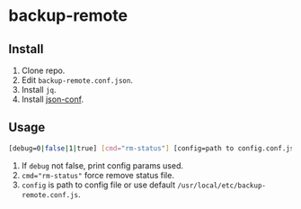 # backup-remote

## Install

1. Clone repo.
2. Edit `backup-remote.conf.json`.
3. Install `jq`.
4. Install [json-conf](https://github.com/shatfel/json-conf).

## Usage

```sh
[debug=0|false|1|true] [cmd="rm-status"] [config=path to config.conf.json|/usr/local/etc/backup-remote.conf.json] backup-remote
```

1. If `debug` not false, print config params used.
2. `cmd="rm-status"` force remove status file.
3. `config` is path to config file or use default `/usr/local/etc/backup-remote.conf.js`.